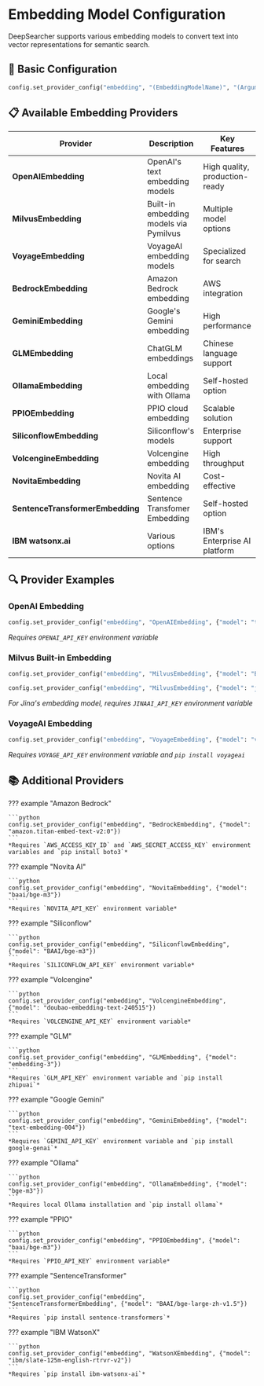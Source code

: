 # Embedding Model Configuration

DeepSearcher supports various embedding models to convert text into vector representations for semantic search.

## 📝 Basic Configuration

```python
config.set_provider_config("embedding", "(EmbeddingModelName)", "(Arguments dict)")
```

## 📋 Available Embedding Providers

| Provider | Description | Key Features |
|----------|-------------|--------------|
| **OpenAIEmbedding** | OpenAI's text embedding models | High quality, production-ready |
| **MilvusEmbedding** | Built-in embedding models via Pymilvus | Multiple model options |
| **VoyageEmbedding** | VoyageAI embedding models | Specialized for search |
| **BedrockEmbedding** | Amazon Bedrock embedding | AWS integration |
| **GeminiEmbedding** | Google's Gemini embedding | High performance |
| **GLMEmbedding** | ChatGLM embeddings | Chinese language support |
| **OllamaEmbedding** | Local embedding with Ollama | Self-hosted option |
| **PPIOEmbedding** | PPIO cloud embedding | Scalable solution |
| **SiliconflowEmbedding** | Siliconflow's models | Enterprise support |
| **VolcengineEmbedding** | Volcengine embedding | High throughput |
| **NovitaEmbedding** | Novita AI embedding | Cost-effective |
| **SentenceTransformerEmbedding** | Sentence Transfomer Embedding | Self-hosted option |
| **IBM watsonx.ai** | Various options | IBM's Enterprise AI platform |

## 🔍 Provider Examples

### OpenAI Embedding

```python
config.set_provider_config("embedding", "OpenAIEmbedding", {"model": "text-embedding-3-small"})
```
*Requires `OPENAI_API_KEY` environment variable*

### Milvus Built-in Embedding

```python
config.set_provider_config("embedding", "MilvusEmbedding", {"model": "BAAI/bge-base-en-v1.5"})
```

```python
config.set_provider_config("embedding", "MilvusEmbedding", {"model": "jina-embeddings-v3"})
```
*For Jina's embedding model, requires `JINAAI_API_KEY` environment variable*

### VoyageAI Embedding

```python
config.set_provider_config("embedding", "VoyageEmbedding", {"model": "voyage-3"})
```
*Requires `VOYAGE_API_KEY` environment variable and `pip install voyageai`*

## 📚 Additional Providers

??? example "Amazon Bedrock"

    ```python
    config.set_provider_config("embedding", "BedrockEmbedding", {"model": "amazon.titan-embed-text-v2:0"})
    ```
    *Requires `AWS_ACCESS_KEY_ID` and `AWS_SECRET_ACCESS_KEY` environment variables and `pip install boto3`*

??? example "Novita AI"

    ```python
    config.set_provider_config("embedding", "NovitaEmbedding", {"model": "baai/bge-m3"})
    ```
    *Requires `NOVITA_API_KEY` environment variable*

??? example "Siliconflow"

    ```python
    config.set_provider_config("embedding", "SiliconflowEmbedding", {"model": "BAAI/bge-m3"})
    ```
    *Requires `SILICONFLOW_API_KEY` environment variable*

??? example "Volcengine"

    ```python
    config.set_provider_config("embedding", "VolcengineEmbedding", {"model": "doubao-embedding-text-240515"})
    ```
    *Requires `VOLCENGINE_API_KEY` environment variable*

??? example "GLM"

    ```python
    config.set_provider_config("embedding", "GLMEmbedding", {"model": "embedding-3"})
    ```
    *Requires `GLM_API_KEY` environment variable and `pip install zhipuai`*

??? example "Google Gemini"

    ```python
    config.set_provider_config("embedding", "GeminiEmbedding", {"model": "text-embedding-004"})
    ```
    *Requires `GEMINI_API_KEY` environment variable and `pip install google-genai`*

??? example "Ollama"

    ```python
    config.set_provider_config("embedding", "OllamaEmbedding", {"model": "bge-m3"})
    ```
    *Requires local Ollama installation and `pip install ollama`*

??? example "PPIO"

    ```python
    config.set_provider_config("embedding", "PPIOEmbedding", {"model": "baai/bge-m3"})
    ```
    *Requires `PPIO_API_KEY` environment variable*

??? example "SentenceTransformer"

    ```python
    config.set_provider_config("embedding", "SentenceTransformerEmbedding", {"model": "BAAI/bge-large-zh-v1.5"})
    ```
    *Requires `pip install sentence-transformers`*

??? example "IBM WatsonX"

    ```python
    config.set_provider_config("embedding", "WatsonXEmbedding", {"model": "ibm/slate-125m-english-rtrvr-v2"})
    ```
    *Requires `pip install ibm-watsonx-ai`*
